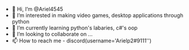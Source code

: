 - 👋 Hi, I’m @Ariel4545
- 👀 I’m interested in making video games, desktop applications through python
- 🌱 I’m currently learning python's labaries, c#'s oop
- 💞️ I’m looking to collaborate on ...
- 📫 How to reach me - discord(username='Arielp2#9111'')

<!---
Ariel4545/Ariel4545 is a ✨ special ✨ repository because its `README.md` (this file) appears on your GitHub profile.
You can click the Preview link to take a look at your changes.
--->
